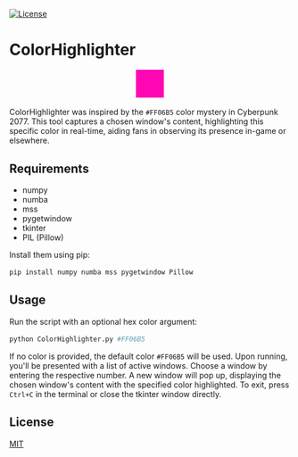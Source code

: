 [![License](https://img.shields.io/badge/Code_License-MIT-blue.svg)](LICENSE)

# ColorHighlighter

<p align="center">
  <img src="./pics/color_highlight.png" width="10%">
</p>

ColorHighlighter was inspired by the `#FF06B5` color mystery in Cyberpunk 2077. This tool captures a chosen window's content, highlighting this specific color in real-time, aiding fans in observing its presence in-game or elsewhere.

## Requirements

- numpy
- numba
- mss
- pygetwindow
- tkinter
- PIL (Pillow)

Install them using pip:

```bash
pip install numpy numba mss pygetwindow Pillow
```
## Usage
Run the script with an optional hex color argument:

```bash
python ColorHighlighter.py #FF06B5
```
If no color is provided, the default color `#FF06B5` will be used. Upon running, you'll be presented with a list of active windows. Choose a window by entering the respective number. A new window will pop up, displaying the chosen window's content with the specified color highlighted. To exit, press `Ctrl+C` in the terminal or close the tkinter window directly.

## License
[MIT](LICENSE)
